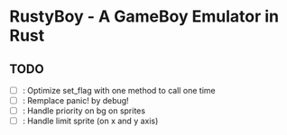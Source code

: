 # RustyBoy - A GameBoy Emulator in Rust


## TODO
- [ ] : Optimize set_flag with one method to call one time
- [ ] : Remplace panic! by debug!
- [ ] : Handle priority on bg on sprites
- [ ] : Handle limit sprite (on x and y axis)